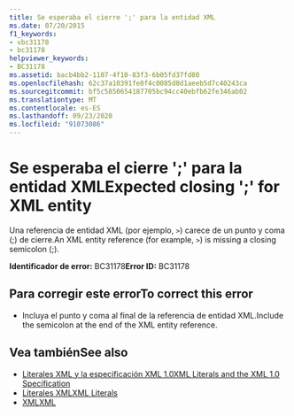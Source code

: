 ```yaml
---
title: Se esperaba el cierre ';' para la entidad XML
ms.date: 07/20/2015
f1_keywords:
- vbc31178
- bc31178
helpviewer_keywords:
- BC31178
ms.assetid: bacb4bb2-1107-4f10-83f3-6b05fd37fd80
ms.openlocfilehash: 62c37a10391fe0f4c0085d8d1aeeb5d7c40243ca
ms.sourcegitcommit: bf5c5850654187705bc94cc40ebfb62fe346ab02
ms.translationtype: MT
ms.contentlocale: es-ES
ms.lasthandoff: 09/23/2020
ms.locfileid: "91073086"
---
```

# <a name="expected-closing--for-xml-entity"></a><span data-ttu-id="dd153-102">Se esperaba el cierre ';' para la entidad XML</span><span class="sxs-lookup"><span data-stu-id="dd153-102">Expected closing ';' for XML entity</span></span>

<span data-ttu-id="dd153-103">Una referencia de entidad XML (por ejemplo, `>`) carece de un punto y coma (;) de cierre.</span><span class="sxs-lookup"><span data-stu-id="dd153-103">An XML entity reference (for example, `>`) is missing a closing semicolon (;).</span></span>  
  
 <span data-ttu-id="dd153-104">**Identificador de error:** BC31178</span><span class="sxs-lookup"><span data-stu-id="dd153-104">**Error ID:** BC31178</span></span>  
  
## <a name="to-correct-this-error"></a><span data-ttu-id="dd153-105">Para corregir este error</span><span class="sxs-lookup"><span data-stu-id="dd153-105">To correct this error</span></span>  
  
- <span data-ttu-id="dd153-106">Incluya el punto y coma al final de la referencia de entidad XML.</span><span class="sxs-lookup"><span data-stu-id="dd153-106">Include the semicolon at the end of the XML entity reference.</span></span>  
  
## <a name="see-also"></a><span data-ttu-id="dd153-107">Vea también</span><span class="sxs-lookup"><span data-stu-id="dd153-107">See also</span></span>

- [<span data-ttu-id="dd153-108">Literales XML y la especificación XML 1.0</span><span class="sxs-lookup"><span data-stu-id="dd153-108">XML Literals and the XML 1.0 Specification</span></span>](../programming-guide/language-features/xml/xml-literals-and-the-xml-1-0-specification.md)
- [<span data-ttu-id="dd153-109">Literales XML</span><span class="sxs-lookup"><span data-stu-id="dd153-109">XML Literals</span></span>](../language-reference/xml-literals/index.md)
- [<span data-ttu-id="dd153-110">XML</span><span class="sxs-lookup"><span data-stu-id="dd153-110">XML</span></span>](../programming-guide/language-features/xml/index.md)
